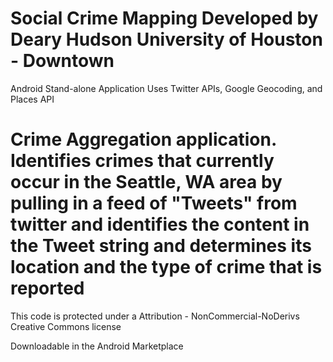 Social Crime Mapping
Developed by  Deary Hudson
University of Houston - Downtown
==================

Android Stand-alone Application
Uses Twitter APIs, Google Geocoding, and Places API

Crime Aggregation application.
Identifies crimes that currently occur in the Seattle, WA area
by pulling in a feed of "Tweets" from twitter and identifies the
content in the Tweet string and determines its location and the type of crime 
that is reported
==========================
This code is protected under a 
Attribution - NonCommercial-NoDerivs Creative Commons license



Downloadable in the Android Marketplace
